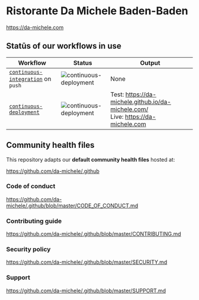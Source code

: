 # Ristorante Da Michele Baden-Baden

<https://da-michele.com>

## Statūs of our workflows in use

| Workflow | Status | Output |
|----------|--------|--------|
| [`continuous-integration`](https://github.com/da-michele/da-michele.com/blob/master/.github/workflows/continuous-integration.yml) on `push` | ![continuous-deployment](https://github.com/da-michele/da-michele.com/workflows/continuous-integration/badge.svg?event=push) | None |
| [`continuous-deployment`](https://github.com/da-michele/da-michele.com/blob/master/.github/workflows/continuous-deployment.yml) | ![continuous-deployment](https://github.com/da-michele/da-michele.com/workflows/continuous-deployment/badge.svg) | Test: <https://da-michele.github.io/da-michele.com/><br> Live: <https://da-michele.com> |

## Community health files

This repository adapts our **default community health files** hosted at:

<https://github.com/da-michele/.github>

### Code of conduct

<https://github.com/da-michele/.github/blob/master/CODE_OF_CONDUCT.md>

### Contributing guide

<https://github.com/da-michele/.github/blob/master/CONTRIBUTING.md>

### Security policy

<https://github.com/da-michele/.github/blob/master/SECURITY.md>

### Support

<https://github.com/da-michele/.github/blob/master/SUPPORT.md>
